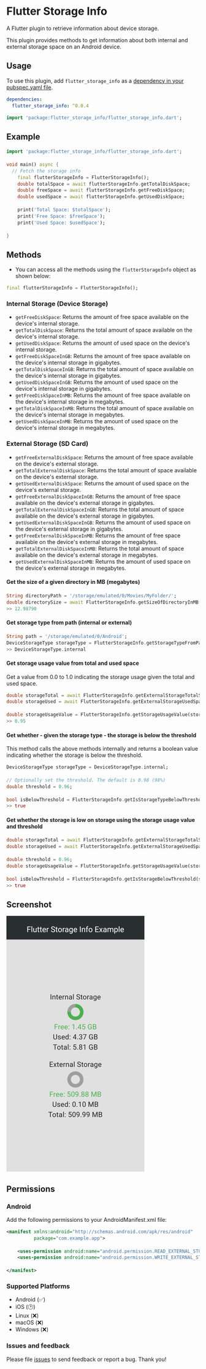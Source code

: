 # Flutter Storage Info

A Flutter plugin to retrieve information about device storage.

This plugin provides methods to get information about both internal and external storage space on an Android device.

## Usage 

To use this plugin, add `flutter_storage_info` as a [dependency in your pubspec.yaml file](https://flutter.io/platform-plugins/).


```yaml
dependencies:
  flutter_storage_info: ^0.0.4
```

```dart
import 'package:flutter_storage_info/flutter_storage_info.dart';
```

## Example

```dart
import 'package:flutter_storage_info/flutter_storage_info.dart';

void main() async {
  // Fetch the storage info
    final flutterStorageInfo = FlutterStorageInfo();
    double totalSpace = await flutterStorageInfo.getTotalDiskSpace;
    double freeSpace = await flutterStorageInfo.getFreeDiskSpace;
    double usedSpace = await flutterStorageInfo.getUsedDiskSpace;
    
    print('Total Space: $totalSpace');
    print('Free Space: $freeSpace');
    print('Used Space: $usedSpace');
    
}
```

## Methods 


- You can access all the methods using the `flutterStorageInfo` object as shown below:

```dart
final flutterStorageInfo = FlutterStorageInfo();
```


### Internal Storage (Device Storage)

- `getFreeDiskSpace`: Returns the amount of free space available on the device's internal storage.
- `getTotalDiskSpace`: Returns the total amount of space available on the device's internal storage.
- `getUsedDiskSpace`: Returns the amount of used space on the device's internal storage.
- `getFreeDiskSpaceInGB`: Returns the amount of free space available on the device's internal storage in gigabytes.
- `getTotalDiskSpaceInGB`: Returns the total amount of space available on the device's internal storage in gigabytes.
- `getUsedDiskSpaceInGB`: Returns the amount of used space on the device's internal storage in gigabytes.
- `getFreeDiskSpaceInMB`: Returns the amount of free space available on the device's internal storage in megabytes.
- `getTotalDiskSpaceInMB`: Returns the total amount of space available on the device's internal storage in megabytes.
- `getUsedDiskSpaceInMB`: Returns the amount of used space on the device's internal storage in megabytes.

### External Storage (SD Card)

- `getFreeExternalDiskSpace`: Returns the amount of free space available on the device's external storage.
- `getTotalExternalDiskSpace`: Returns the total amount of space available on the device's external storage.
- `getUsedExternalDiskSpace`: Returns the amount of used space on the device's external storage.
- `getFreeExternalDiskSpaceInGB`: Returns the amount of free space available on the device's external storage in gigabytes.
- `getTotalExternalDiskSpaceInGB`: Returns the total amount of space available on the device's external storage in gigabytes.
- `getUsedExternalDiskSpaceInGB`: Returns the amount of used space on the device's external storage in gigabytes.
- `getFreeExternalDiskSpaceInMB`: Returns the amount of free space available on the device's external storage in megabytes.
- `getTotalExternalDiskSpaceInMB`: Returns the total amount of space available on the device's external storage in megabytes.
- `getUsedExternalDiskSpaceInMB`: Returns the amount of used space on the device's external storage in megabytes.


#### Get the size of a given directory in MB (megabytes)

```dart
String directoryPath = '/storage/emulated/0/Movies/MyFolder/';
double directorySize = await FlutterStorageInfo.getSizeOfDirectoryInMB(directoryPath);
>> 12.98790
```

#### Get storage type from path (internal or external)

```dart
String path = '/storage/emulated/0/Android';
DeviceStorageType storageType = FlutterStorageInfo.getStorageTypeFromPath(path);
>> DeviceStorageType.internal
```

#### Get storage usage value from total and used space

Get a value from 0.0 to 1.0 indicating the storage usage given the total and used space.

```dart
double storageTotal = await FlutterStorageInfo.getExternalStorageTotalSpaceInGB;
double storageUsed = await FlutterStorageInfo.getExternalStorageUsedSpaceInGB;

double storageUsageValue = FlutterStorageInfo.getStorageUsageValue(storageUsed, storageTotal);
>> 0.95
```

#### Get whether - given the storage type - the storage is below the threshold

This method calls the above methods internally and returns a boolean value indicating whether the storage is below the threshold.

```dart
DeviceStorageType storageType = DeviceStorageType.internal;

// Optionally set the threshold. The default is 0.98 (98%)
double threshold = 0.96;

bool isBelowThreshold = FlutterStorageInfo.getIsStorageTypeBelowThreshold(storageType, threshold);
>> true
```

#### Get whether the storage is low on storage using the storage usage value and threshold

```dart
double storageTotal = await FlutterStorageInfo.getExternalStorageTotalSpaceInGB;
double storageUsed = await FlutterStorageInfo.getExternalStorageUsedSpaceInGB;

double threshold = 0.96;
double storageUsageValue = FlutterStorageInfo.getStorageUsageValue(storageUsed, storageTotal);

bool isBelowThreshold = FlutterStorageInfo.getIsStorageBelowThreshold(storageUsageValue, threshold);
>> true
```




## Screenshot
![Screenshot](example/screenshot/Screenshot.png)


## Permissions

### Android
Add the following permissions to your AndroidManifest.xml file:

```xml
<manifest xmlns:android="http://schemas.android.com/apk/res/android"
          package="com.example.app">

    <uses-permission android:name="android.permission.READ_EXTERNAL_STORAGE"/>
    <uses-permission android:name="android.permission.WRITE_EXTERNAL_STORAGE"/>

</manifest>
```
### Supported Platforms
- Android (✅)
- iOS (🕑)
- Linux (❌)
- macOS (❌)
- Windows (❌)


### Issues and feedback

Please file [issues](https://github.com/JaberQayad/flutter_storage_info/issues) to send feedback or report a bug. Thank you!



